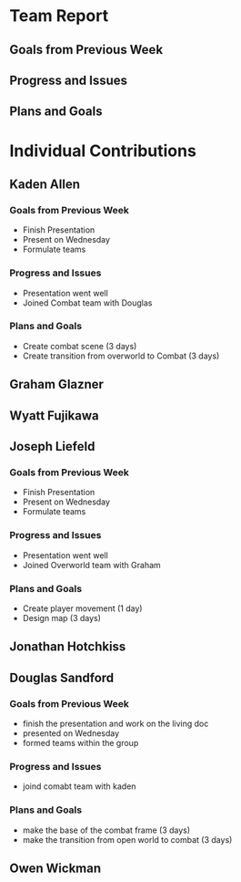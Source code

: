 # Team Report

## Goals from Previous Week

## Progress and Issues

## Plans and Goals

# Individual Contributions

## Kaden Allen

### Goals from Previous Week
* Finish Presentation 
* Present on Wednesday
* Formulate teams 

### Progress and Issues
* Presentation went well
* Joined Combat team with Douglas

### Plans and Goals
* Create combat scene (3 days)
* Create transition from overworld to Combat (3 days)


## Graham Glazner

## Wyatt Fujikawa

## Joseph Liefeld

### Goals from Previous Week
* Finish Presentation 
* Present on Wednesday
* Formulate teams 

### Progress and Issues
* Presentation went well
* Joined Overworld team with Graham

### Plans and Goals
* Create player movement (1 day)
* Design map (3 days)

## Jonathan Hotchkiss

## Douglas Sandford
### Goals from Previous Week
* finish the presentation and work on the living doc
* presented on Wednesday
* formed teams within the group

### Progress and Issues
* joind comabt team with kaden

### Plans and Goals
* make the base of the combat frame (3 days)
* make the transition from open world to combat (3 days)


## Owen Wickman
